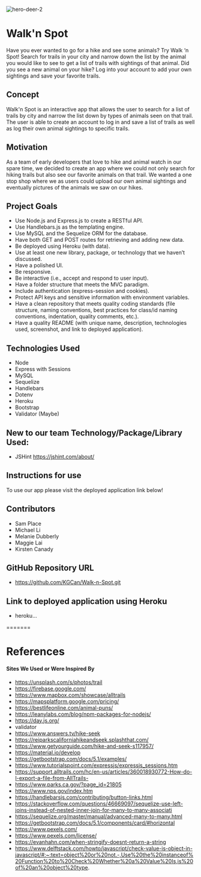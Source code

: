 ![hero-deer-2](https://user-images.githubusercontent.com/88002224/150062090-ab6168c8-2704-4885-9f96-d44783ffa76d.jpg)

# Walk'n Spot

Have you ever wanted to go for a hike and see some animals? Try Walk ‘n Spot! 
Search for trails in your city and narrow down the list by the animal you would like to see to get a list of trails with sightings of that animal. 
Did you see a new animal on your hike? Log into your account to add your own sightings and save your favorite trails. 

## Concept

Walk'n Spot is an interactive app that allows the user to search for a list of trails by city and narrow the list down by types of animals seen on that trail.  The user is able to create an account to log in and save a list of trails as well as log their own animal sightings to specific trails.

## Motivation

As a team of early developers that love to hike and animal watch in our spare time, we decided to create an app where we could not only search for hiking trails but also see our favorite animals on that trail.  We wanted a one stop shop where we as users could upload our own animal sightings and eventually pictures of the animals we saw on our hikes.

## Project Goals

- Use Node.js and Express.js to create a RESTful API.
- Use Handlebars.js as the templating engine.
- Use MySQL and the Sequelize ORM for the database.
- Have both GET and POST routes for retrieving and adding new data.
- Be deployed using Heroku (with data).
- Use at least one new library, package, or technology that we haven’t discussed.
- Have a polished UI.
- Be responsive.
- Be interactive (i.e., accept and respond to user input).
- Have a folder structure that meets the MVC paradigm.
- Include authentication (express-session and cookies).
- Protect API keys and sensitive information with environment variables.
- Have a clean repository that meets quality coding standards (file structure, naming conventions, best practices for class/id naming conventions, indentation, quality comments, etc.).
- Have a quality README (with unique name, description, technologies used, screenshot, and link to deployed application).

## Technologies Used

- Node
- Express with Sessions
- MySQL
- Sequelize
- Handlebars
- Dotenv
- Heroku
- Bootstrap
- Validator (Maybe)

## New to our team Technology/Package/Library Used:

- JSHint https://jshint.com/about/

## Instructions for use

To use our app please visit the deployed application link below!

## Contributors

- Sam Place
- Michael Li
- Melanie Dubberly
- Maggie Lai
- Kirsten Canady

## GitHub Repository URL

- https://github.com/KGCan/Walk-n-Spot.git

## Link to deployed application using Heroku

- heroku...

=======

# References

#### Sites We Used or Were Inspired By

- https://unsplash.com/s/photos/trail
- https://firebase.google.com/
- https://www.mapbox.com/showcase/alltrails
- https://mapsplatform.google.com/pricing/
- https://bestlifeonline.com/animal-puns/
- https://leanylabs.com/blog/npm-packages-for-nodejs/
- https://day.js.org/
- validator
- https://www.answers.tv/hike-seek
- https://reiparkscaliforniahikeandseek.splashthat.com/
- https://www.getyourguide.com/hike-and-seek-s117957/
- https://material.io/develop
- https://getbootstrap.com/docs/5.1/examples/
- https://www.tutorialspoint.com/expressjs/expressjs_sessions.htm
- https://support.alltrails.com/hc/en-us/articles/360018930772-How-do-I-export-a-file-from-AllTrails-
- https://www.parks.ca.gov/?page_id=21805
- https://www.nps.gov/index.htm
- https://handlebarsjs.com/contributing/button-links.html
- https://stackoverflow.com/questions/46669097/sequelize-use-left-joins-instead-of-nested-inner-join-for-many-to-many-associati
- https://sequelize.org/master/manual/advanced-many-to-many.html
- https://getbootstrap.com/docs/5.1/components/card/#horizontal
- https://www.pexels.com/
- https://www.pexels.com/license/
- https://evanhahn.com/when-stringify-doesnt-return-a-string
- https://www.delftstack.com/howto/javascript/check-value-is-object-in-javascript/#:~:text=object%20or%20not.-,Use%20the%20instanceof%20Function%20to%20Check%20Whether%20a%20Value%20Is,is%20of%20an%20object%20type.